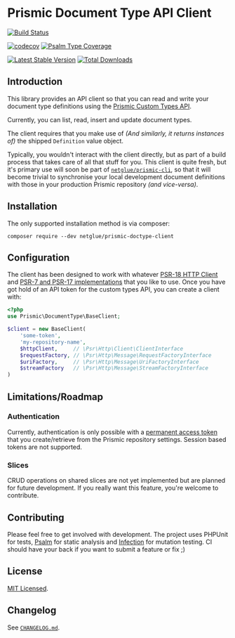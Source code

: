 # Prismic Document Type API Client

[![Build Status](https://github.com/netglue/prismic-doctype-client/workflows/Continuous%20Integration/badge.svg)](https://github.com/netglue/prismic-doctype-client/actions?query=workflow%3A"Continuous+Integration")

[![codecov](https://codecov.io/gh/netglue/prismic-doctype-client/branch/main/graph/badge.svg)](https://codecov.io/gh/netglue/prismic-doctype-client)
[![Psalm Type Coverage](https://shepherd.dev/github/netglue/prismic-doctype-client/coverage.svg)](https://shepherd.dev/github/netglue/prismic-doctype-client)

[![Latest Stable Version](https://poser.pugx.org/netglue/prismic-doctype-client/v/stable)](https://packagist.org/packages/netglue/prismic-doctype-client)
[![Total Downloads](https://poser.pugx.org/netglue/prismic-doctype-client/downloads)](https://packagist.org/packages/netglue/prismic-doctype-client)

## Introduction

This library provides an API client so that you can read and write your document type definitions using the [Prismic Custom Types API](https://prismic.io/docs/technologies/custom-types-api).

Currently, you can list, read, insert and update document types.

The client requires that you make use of _(And similarly, it returns instances of)_ the shipped `Definition` value object.

Typically, you wouldn't interact with the client directly, but as part of a build process that takes care of all that stuff for you. This client is quite fresh, but it's primary use will soon be part of [`netglue/prismic-cli`](https://github.com/netglue/prismic-cli), so that it will become trivial to synchronise your local development document definitions with those in your production Prismic repository _(and vice-versa)_.

## Installation

The only supported installation method is via composer:

```shell
composer require --dev netglue/prismic-doctype-client
```

## Configuration

The client has been designed to work with whatever [PSR-18 HTTP Client](https://packagist.org/providers/psr/http-client-implementation) and [PSR-7 and PSR-17 implementations](https://packagist.org/providers/psr/http-factory-implementation) that you like to use. Once you have got hold of an API token for the custom types API, you can create a client with:

```php
<?php
use Prismic\DocumentType\BaseClient;

$client = new BaseClient(
    'some-token',
    'my-repository-name',
    $httpClient,     // \Psr\Http\Client\ClientInterface
    $requestFactory, // \Psr\Http\Message\RequestFactoryInterface
    $uriFactory,     // \Psr\Http\Message\UriFactoryInterface
    $streamFactory   // \Psr\Http\Message\StreamFactoryInterface
)
```

## Limitations/Roadmap

### Authentication

Currently, authentication is only possible with a [permanent access token](https://prismic.io/docs/technologies/custom-types-api#permanent-token-recommended) that you create/retrieve from the Prismic repository settings. Session based tokens are not supported.  

### Slices

CRUD operations on shared slices are not yet implemented but are planned for future development. If you really want this feature, you're welcome to contribute.

## Contributing

Please feel free to get involved with development. The project uses PHPUnit for tests, [Psalm](https://psalm.dev) for static analysis and [Infection](https://infection.github.io) for mutation testing. CI should have your back if you want to submit a feature or fix ;)

## License

[MIT Licensed](LICENSE.md).

## Changelog

See [`CHANGELOG.md`](CHANGELOG.md).
